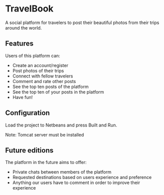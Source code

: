 # TravelBook

A social platform for travelers to post their beautiful photos from their trips around the world.

## Features
Users of this platform can:
* Create an account/register
* Post photos of their trips
* Connect with fellow travelers
* Comment and rate other posts
* See the top ten posts of the platform
* See the top ten of your posts in the platform
* Have fun!

## Configuration
Load the project to Netbeans and press Built and Run.

Note: Tomcat server must be installed

## Future editions
The platform in the future aims to offer:
* Private chats between members of the platform 
* Requested destinations based on users experience and preference
* Anything our users have to comment in order to improve their experience
